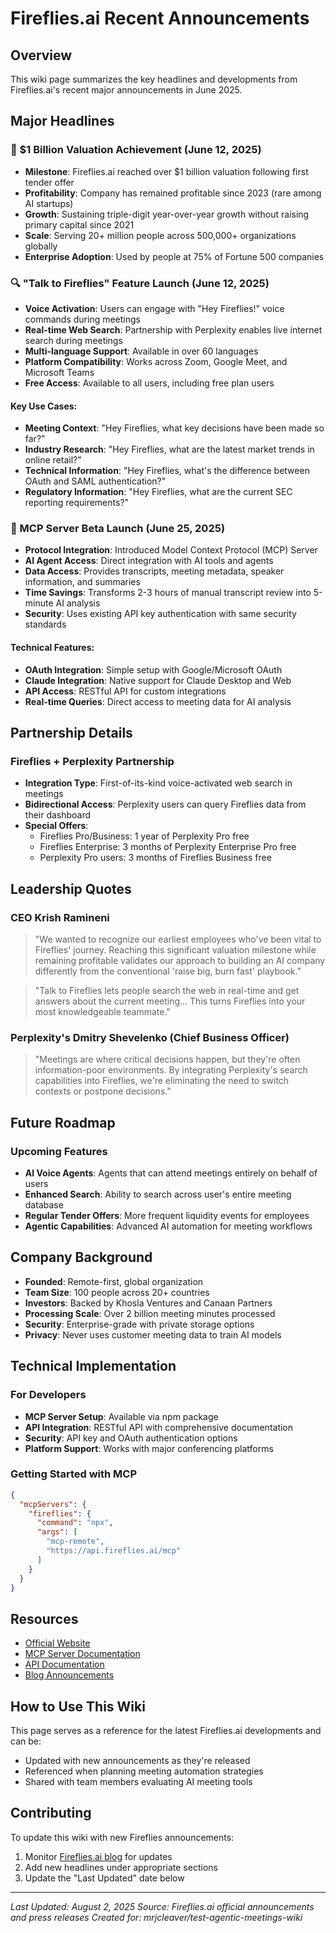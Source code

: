 # Fireflies.ai Recent Announcements

## Overview
This wiki page summarizes the key headlines and developments from Fireflies.ai's recent major announcements in June 2025.

## Major Headlines

### 🚀 $1 Billion Valuation Achievement (June 12, 2025)
- **Milestone**: Fireflies.ai reached over $1 billion valuation following first tender offer
- **Profitability**: Company has remained profitable since 2023 (rare among AI startups)
- **Growth**: Sustaining triple-digit year-over-year growth without raising primary capital since 2021
- **Scale**: Serving 20+ million people across 500,000+ organizations globally
- **Enterprise Adoption**: Used by people at 75% of Fortune 500 companies

### 🔍 "Talk to Fireflies" Feature Launch (June 12, 2025)
- **Voice Activation**: Users can engage with "Hey Fireflies!" voice commands during meetings
- **Real-time Web Search**: Partnership with Perplexity enables live internet search during meetings
- **Multi-language Support**: Available in over 60 languages
- **Platform Compatibility**: Works across Zoom, Google Meet, and Microsoft Teams
- **Free Access**: Available to all users, including free plan users

#### Key Use Cases:
- **Meeting Context**: "Hey Fireflies, what key decisions have been made so far?"
- **Industry Research**: "Hey Fireflies, what are the latest market trends in online retail?"
- **Technical Information**: "Hey Fireflies, what's the difference between OAuth and SAML authentication?"
- **Regulatory Information**: "Hey Fireflies, what are the current SEC reporting requirements?"

### 🔧 MCP Server Beta Launch (June 25, 2025)
- **Protocol Integration**: Introduced Model Context Protocol (MCP) Server
- **AI Agent Access**: Direct integration with AI tools and agents
- **Data Access**: Provides transcripts, meeting metadata, speaker information, and summaries
- **Time Savings**: Transforms 2-3 hours of manual transcript review into 5-minute AI analysis
- **Security**: Uses existing API key authentication with same security standards

#### Technical Features:
- **OAuth Integration**: Simple setup with Google/Microsoft OAuth
- **Claude Integration**: Native support for Claude Desktop and Web
- **API Access**: RESTful API for custom integrations
- **Real-time Queries**: Direct access to meeting data for AI analysis

## Partnership Details

### Fireflies + Perplexity Partnership
- **Integration Type**: First-of-its-kind voice-activated web search in meetings
- **Bidirectional Access**: Perplexity users can query Fireflies data from their dashboard
- **Special Offers**:
  - Fireflies Pro/Business: 1 year of Perplexity Pro free
  - Fireflies Enterprise: 3 months of Perplexity Enterprise Pro free
  - Perplexity Pro users: 3 months of Fireflies Business free

## Leadership Quotes

### CEO Krish Ramineni
> "We wanted to recognize our earliest employees who've been vital to Fireflies' journey. Reaching this significant valuation milestone while remaining profitable validates our approach to building an AI company differently from the conventional 'raise big, burn fast' playbook."

> "Talk to Fireflies lets people search the web in real-time and get answers about the current meeting... This turns Fireflies into your most knowledgeable teammate."

### Perplexity's Dmitry Shevelenko (Chief Business Officer)
> "Meetings are where critical decisions happen, but they're often information-poor environments. By integrating Perplexity's search capabilities into Fireflies, we're eliminating the need to switch contexts or postpone decisions."

## Future Roadmap

### Upcoming Features
- **AI Voice Agents**: Agents that can attend meetings entirely on behalf of users
- **Enhanced Search**: Ability to search across user's entire meeting database
- **Regular Tender Offers**: More frequent liquidity events for employees
- **Agentic Capabilities**: Advanced AI automation for meeting workflows

## Company Background
- **Founded**: Remote-first, global organization
- **Team Size**: 100 people across 20+ countries
- **Investors**: Backed by Khosla Ventures and Canaan Partners
- **Processing Scale**: Over 2 billion meeting minutes processed
- **Security**: Enterprise-grade with private storage options
- **Privacy**: Never uses customer meeting data to train AI models

## Technical Implementation

### For Developers
- **MCP Server Setup**: Available via npm package
- **API Integration**: RESTful API with comprehensive documentation
- **Security**: API key and OAuth authentication options
- **Platform Support**: Works with major conferencing platforms

### Getting Started with MCP
```json
{
  "mcpServers": {
    "fireflies": {
      "command": "npx",
      "args": [
        "mcp-remote",
        "https://api.fireflies.ai/mcp"
      ]
    }
  }
}
```

## Resources
- [Official Website](https://fireflies.ai)
- [MCP Server Documentation](https://guide.fireflies.ai)
- [API Documentation](https://fireflies.ai/api)
- [Blog Announcements](https://fireflies.ai/blog)

## How to Use This Wiki
This page serves as a reference for the latest Fireflies.ai developments and can be:
- Updated with new announcements as they're released
- Referenced when planning meeting automation strategies  
- Shared with team members evaluating AI meeting tools

## Contributing
To update this wiki with new Fireflies announcements:
1. Monitor [Fireflies.ai blog](https://fireflies.ai/blog) for updates
2. Add new headlines under appropriate sections
3. Update the "Last Updated" date below

---

*Last Updated: August 2, 2025*
*Source: Fireflies.ai official announcements and press releases*
*Created for: mrjcleaver/test-agentic-meetings-wiki*